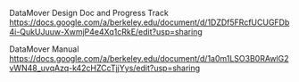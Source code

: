 DataMover Design Doc and Progress Track
https://docs.google.com/a/berkeley.edu/document/d/1DZDf5FRcfUCUGFDb4i-QukUJuuw-XwmjP4e4Xq1cRkE/edit?usp=sharing

DataMover Manual
https://docs.google.com/a/berkeley.edu/document/d/1a0m1LSO3B0RAwlG2vWN48_uvqAzq-k42cHZCcTjjYys/edit?usp=sharing
